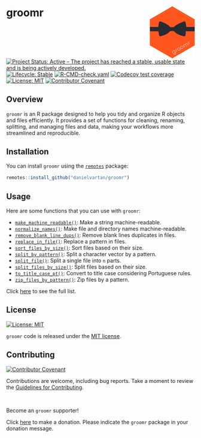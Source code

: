 # groomr <a href = "https://danielvartan.github.io/brandr/"><img src = "man/figures/logo.svg" align="right" width="120" /></a>

<!-- quarto render -->

<!-- badges: start -->
[![Project Status: Active – The project has reached a stable, usable
state and is being actively
developed.](https://img.shields.io/badge/Repo%20Status-Active-10D810.svg)](https://www.repostatus.org/#active)
[![Lifecycle:
Stable](https://img.shields.io/badge/lifecycle-stable-green.svg)](https://lifecycle.r-lib.org/articles/stages.html#stable)
[![R-CMD-check.yaml](https://github.com/danielvartan/groomr/actions/workflows/check-standard.yaml/badge.svg)](https://github.com/danielvartan/groomr/actions/workflows/check-standard.yaml)
[![Codecov test
coverage](https://codecov.io/gh/danielvartan/groomr/branch/main/graph/badge.svg)](https://app.codecov.io/gh/danielvartan/groomr?branch=main)
[![License:
MIT](https://img.shields.io/badge/License-MIT-10D810.svg)](https://choosealicense.com/licenses/mit/)
[![Contributor
Covenant](https://img.shields.io/badge/Contributor%20Covenant-2.1-4baaaa.svg)](https://www.contributor-covenant.org/version/2/1/code_of_conduct/)
<!-- badges: end -->

## Overview

`groomr` is an R package designed to help you tidy and organize R
objects and files efficiently. It provides a set of functions for
cleaning, renaming, splitting, and managing files and data, making your
workflows more streamlined and reproducible.

## Installation

You can install `groomr` using the
[`remotes`](https://github.com/r-lib/remotes) package:

``` r
remotes::install_github("danielvartan/groomr")
```

## Usage

Here are some functions that you can use with `groomr`:

- [`make_machine_readable()`](https://danielvartan.github.io/groomr/reference/make_machine_readable.html):
  Make a string machine-readable.
- [`normalize_names()`](https://danielvartan.github.io/groomr/reference/normalize_names.html):
  Make file and directory names machine-readable.
- [`remove_blank_line_dups()`](https://danielvartan.github.io/groomr/reference/remove_blank_line_dups.html):
  Remove blank lines duplicates in files.
- [`replace_in_file()`](https://danielvartan.github.io/groomr/reference/replace_in_file.html):
  Replace a pattern in files.
- [`sort_files_by_size()`](https://danielvartan.github.io/groomr/reference/sort_files_by_size.html):
  Sort files based on their size.
- [`split_by_pattern()`](https://danielvartan.github.io/groomr/reference/split_by_pattern.html):
  Split a character vector by a pattern.
- [`split_file()`](https://danielvartan.github.io/groomr/reference/split_file.html):
  Split a single file into `n` parts.
- [`split_files_by_size()`](https://danielvartan.github.io/groomr/reference/split_files_by_size.html):
  Split files based on their size.
- [`to_title_case_pt()`](https://danielvartan.github.io/groomr/reference/to_title_case_pt.html):
  Convert to title case considering Portuguese rules.
- [`zip_files_by_pattern()`](https://danielvartan.github.io/groomr/reference/zip_files_by_pattern.html):
  Zip files by a pattern.

Click [here](https://danielvartan.github.io/groomr/) to see the full
list.

## License

[![License:
MIT](https://img.shields.io/badge/License-MIT-10D810.svg)](https://choosealicense.com/licenses/mit/)

`groomr` code is released under the [MIT
license](https://opensource.org/license/mit).

## Contributing

[![Contributor
Covenant](https://img.shields.io/badge/Contributor%20Covenant-2.1-4baaaa.svg)](https://www.contributor-covenant.org/version/2/1/code_of_conduct/)

Contributions are welcome, including bug reports. Take a moment to
review the [Guidelines for
Contributing](https://danielvartan.github.io/groomr/CONTRIBUTING.html).

<br>

Become an `groomr` supporter!

Click [here](https://github.com/sponsors/danielvartan) to make a
donation. Please indicate the `groomr` package in your donation message.
